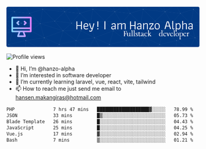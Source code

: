 ![Header](./github-header-image.png)

![Profile views](https://gpvc.arturio.dev/hanzo-alpha)

- 👋 Hi, I’m @hanzo-alpha
- 👀 I’m interested in software developer
- 🌱 I’m currently learning laravel, vue, react, vite, tailwind
- 📫 How to reach me just send me email to hansen.makangiras@hotmail.com 

<!---
hanzo-alpha/hanzo-alpha is a ✨ special ✨ repository because its `README.md` (this file) appears on your GitHub profile.
You can click the Preview link to take a look at your changes.
--->

<!--START_SECTION:waka-->

```text
PHP              7 hrs 47 mins   ███████████████████▓░░░░░   78.99 %
JSON             33 mins         █▒░░░░░░░░░░░░░░░░░░░░░░░   05.73 %
Blade Template   26 mins         █░░░░░░░░░░░░░░░░░░░░░░░░   04.43 %
JavaScript       25 mins         █░░░░░░░░░░░░░░░░░░░░░░░░   04.25 %
Vue.js           17 mins         ▓░░░░░░░░░░░░░░░░░░░░░░░░   02.94 %
Bash             7 mins          ▒░░░░░░░░░░░░░░░░░░░░░░░░   01.21 %
```

<!--END_SECTION:waka-->
